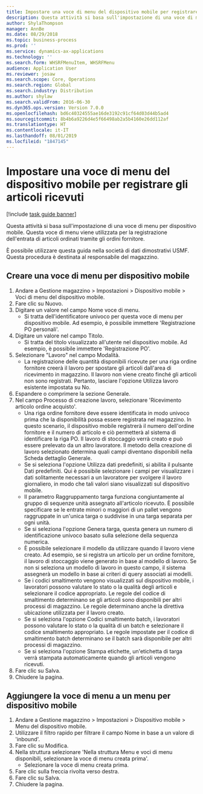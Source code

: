 ```yaml
---
title: Impostare una voce di menu del dispositivo mobile per registrare gli articoli ricevuti
description: Questa attività si basa sull'impostazione di una voce di menu per dispositivo mobile.
author: ShylaThompson
manager: AnnBe
ms.date: 08/29/2018
ms.topic: business-process
ms.prod: ''
ms.service: dynamics-ax-applications
ms.technology: ''
ms.search.form: WHSRFMenuItem, WHSRFMenu
audience: Application User
ms.reviewer: josaw
ms.search.scope: Core, Operations
ms.search.region: Global
ms.search.industry: Distribution
ms.author: shylaw
ms.search.validFrom: 2016-06-30
ms.dyn365.ops.version: Version 7.0.0
ms.openlocfilehash: bd6c40324555ae16de3192c91cf64d03d44b5ad4
ms.sourcegitcommit: 8b4b6a9226d4e5f66498ab2a5b4160e26dd112af
ms.translationtype: HT
ms.contentlocale: it-IT
ms.lasthandoff: 08/01/2019
ms.locfileid: "1847145"
---
```

# <a name="set-up-a-mobile-device-menu-item-to-register-received-items"></a>Impostare una voce di menu del dispositivo mobile per registrare gli articoli ricevuti

[!include [task guide banner](../../includes/task-guide-banner.md)]

Questa attività si basa sull'impostazione di una voce di menu per dispositivo mobile. Questa voce di menu viene utilizzata per la registrazione dell'entrata di articoli ordinati tramite gli ordini fornitore. 

È possibile utilizzare questa guida nella società di dati dimostrativi USMF. Questa procedura è destinata al responsabile del magazzino.


## <a name="create-a-mobile-device-menu-item"></a>Creare una voce di menu per dispositivo mobile
1. Andare a Gestione magazzino > Impostazioni > Dispositivo mobile > Voci di menu del dispositivo mobile.
2. Fare clic su Nuovo.
3. Digitare un valore nel campo Nome voce di menu.
    * Si tratta dell'identificatore univoco per questa voce di menu per dispositivo mobile. Ad esempio, è possibile immettere 'Registrazione PO personali'.  
4. Digitare un valore nel campo Titolo.
    * Si tratta del titolo visualizzato all'utente nel dispositivo mobile. Ad esempio, è possibile immettere 'Registrazione PO'.  
5. Selezionare "Lavoro" nel campo Modalità.
    * La registrazione delle quantità disponibili ricevute per una riga ordine fornitore creerà il lavoro per spostare gli articoli dall'area di ricevimento in magazzino. Il lavoro non viene creato finché gli articoli non sono registrati.  Pertanto, lasciare l'opzione Utilizza lavoro esistente impostata su No.  
6. Espandere o comprimere la sezione Generale.
7. Nel campo Processo di creazione lavoro, selezionare 'Ricevimento articolo ordine acquisto'.
    * Una riga ordine fornitore deve essere identificata in modo univoco prima che la disponibilità possa essere registrata nel magazzino. In questo scenario, il dispositivo mobile registrerà il numero dell'ordine fornitore e il numero di articolo e ciò permetterà al sistema di identificare la riga PO. Il lavoro di stoccaggio verrà creato e può essere prelevato da un altro lavoratore.    Il metodo della creazione di lavoro selezionato determina quali campi diventano disponibili nella Scheda dettaglio Generale.  
    * Se si seleziona l'opzione Utilizza dati predefiniti, si abilita il pulsante Dati predefiniti. Qui è possibile selezionare i campi per visualizzare i dati solitamente necessari a un lavoratore per svolgere il lavoro giornaliero, in modo che tali valori siano visualizzati sul dispositivo mobile.  
    * Il parametro Raggruppamento targa funziona congiuntamente al gruppo di sequenze unità assegnato all'articolo ricevuto. È possibile specificare se le entrate minori o maggiori di un pallet vengono raggruppate in un'unica targa o suddivise in una targa separata per ogni unità.  
    * Se si seleziona l'opzione Genera targa, questa genera un numero di identificazione univoco basato sulla selezione della sequenza numerica.   
    * È possibile selezionare il modello da utilizzare quando il lavoro viene creato. Ad esempio, se si registra un articolo per un ordine fornitore, il lavoro di stoccaggio viene generato in base al modello di lavoro. Se non si seleziona un modello di lavoro in questo campo, il sistema assegnerà un modello in base ai criteri di query associati ai modelli.  
    * Se i codici smaltimento vengono visualizzati sul dispositivo mobile, i lavoratori possono valutare lo stato o la qualità degli articoli e selezionare il codice appropriato. Le regole del codice di smaltimento determinano se gli articoli sono disponibili per altri processi di magazzino. Le regole determinano anche la direttiva ubicazione utilizzata per il lavoro creato.   
    * Se si seleziona l'opzione Codici smaltimento batch, i lavoratori possono valutare lo stato o la qualità di un batch e selezionare il codice smaltimento appropriato.  Le regole impostate per il codice di smaltimento batch determinano se il batch sarà disponibile per altri processi di magazzino.  
    * Se si seleziona l'opzione Stampa etichette, un'etichetta di targa verrà stampata automaticamente quando gli articoli vengono ricevuti.  
8. Fare clic su Salva.
9. Chiudere la pagina.

## <a name="add-the-menu-item-to-a-mobile-device-menu"></a>Aggiungere la voce di menu a un menu per dispositivo mobile
1. Andare a Gestione magazzino > Impostazioni > Dispositivo mobile > Menu del dispositivo mobile.
2. Utilizzare il filtro rapido per filtrare il campo Nome in base a un valore di 'inbound'.
3. Fare clic su Modifica.
4. Nella struttura selezionare 'Nella struttura Menu e voci di menu disponibili, selezionare la voce di menu creata prima'.
    * Selezionare la voce di menu creata prima.  
5. Fare clic sulla freccia rivolta verso destra.
6. Fare clic su Salva.
7. Chiudere la pagina.

